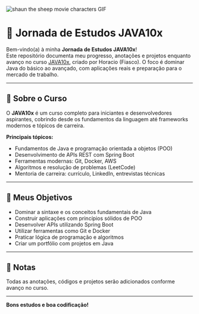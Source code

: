 ![shaun the sheep movie characters GIF](https://media1.giphy.com/media/v1.Y2lkPTc5MGI3NjExMXQ3MHFuZWQ1cnY0cGg4ZTZzemJvbWppaXRkaHg2YjAzOHBnN2N5ZyZlcD12MV9pbnRlcm5hbF9naWZfYnlfaWQmY3Q9Zw/mwkiyifwa7I6x8Qe9y/giphy.gif)


# 🚀 Jornada de Estudos JAVA10x

Bem-vindo(a) à minha **Jornada de Estudos JAVA10x**!  
Este repositório documenta meu progresso, anotações e projetos enquanto avanço no curso [JAVA10x](https://java10x.dev), criado por Horacio (Fiasco). O foco é dominar Java do básico ao avançado, com aplicações reais e preparação para o mercado de trabalho.

---

## 🧠 Sobre o Curso

O **JAVA10x** é um curso completo para iniciantes e desenvolvedores aspirantes, cobrindo desde os fundamentos da linguagem até frameworks modernos e tópicos de carreira.

**Principais tópicos:**
- Fundamentos de Java e programação orientada a objetos (POO)
- Desenvolvimento de APIs REST com Spring Boot
- Ferramentas modernas: Git, Docker, AWS
- Algoritmos e resolução de problemas (LeetCode)
- Mentoria de carreira: currículo, LinkedIn, entrevistas técnicas

---

## 🎯 Meus Objetivos

- Dominar a sintaxe e os conceitos fundamentais de Java
- Construir aplicações com princípios sólidos de POO
- Desenvolver APIs utilizando Spring Boot
- Utilizar ferramentas como Git e Docker
- Praticar lógica de programação e algoritmos
- Criar um portfólio com projetos em Java

---


## 📝 Notas

Todas as anotações, códigos e projetos serão adicionados conforme avanço no curso.

---

**Bons estudos e boa codificação!**